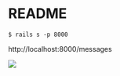 # README

	$ rails s -p 8000

http://localhost:8000/messages


<img src="http://www.adriancodes.com/github_images/messages_app.png">